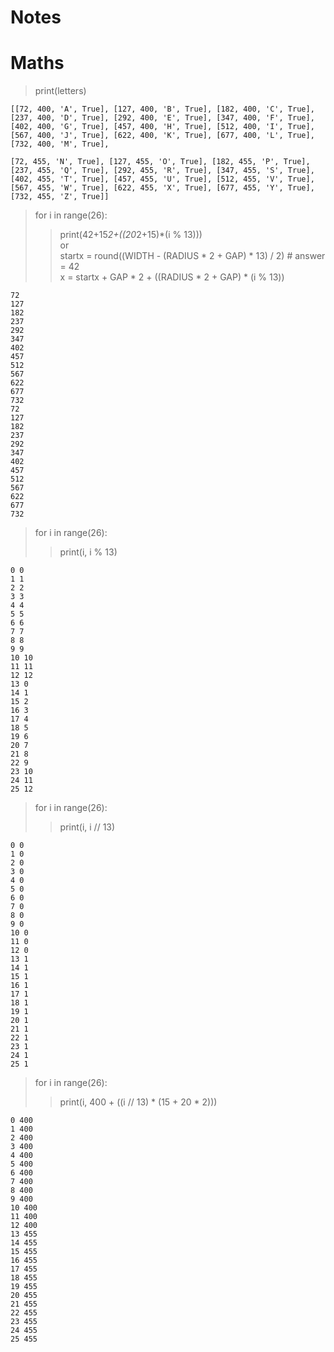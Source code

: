 # Notes

# Maths
>print(letters)

    [[72, 400, 'A', True], [127, 400, 'B', True], [182, 400, 'C', True],   
    [237, 400, 'D', True], [292, 400, 'E', True], [347, 400, 'F', True],  
    [402, 400, 'G', True], [457, 400, 'H', True], [512, 400, 'I', True],  
    [567, 400, 'J', True], [622, 400, 'K', True], [677, 400, 'L', True],  
    [732, 400, 'M', True], 

    [72, 455, 'N', True], [127, 455, 'O', True], [182, 455, 'P', True],  
    [237, 455, 'Q', True], [292, 455, 'R', True], [347, 455, 'S', True],  
    [402, 455, 'T', True], [457, 455, 'U', True], [512, 455, 'V', True],  
    [567, 455, 'W', True], [622, 455, 'X', True], [677, 455, 'Y', True],  
    [732, 455, 'Z', True]]

>for i in range(26):  
>>print(42+15*2+((20*2+15)*(i % 13)))  
or  
>startx = round((WIDTH - (RADIUS * 2 + GAP) * 13) / 2)  # answer = 42  
x = startx + GAP * 2 + ((RADIUS * 2 + GAP) * (i % 13))

    72
    127
    182
    237
    292
    347
    402
    457
    512
    567
    622
    677
    732
    72
    127
    182
    237
    292
    347
    402
    457
    512
    567
    622
    677
    732

>for i in range(26):  
>>print(i, i % 13)
    
    0 0
    1 1
    2 2
    3 3
    4 4
    5 5
    6 6
    7 7
    8 8
    9 9
    10 10
    11 11
    12 12
    13 0
    14 1
    15 2
    16 3
    17 4
    18 5
    19 6
    20 7
    21 8
    22 9
    23 10
    24 11
    25 12

>for i in range(26):  
>>print(i, i // 13)

    0 0
    1 0
    2 0
    3 0
    4 0
    5 0
    6 0
    7 0
    8 0
    9 0
    10 0
    11 0
    12 0
    13 1
    14 1
    15 1
    16 1
    17 1
    18 1
    19 1
    20 1
    21 1
    22 1
    23 1
    24 1
    25 1

>for i in range(26):
>>print(i, 400 + ((i // 13) * (15 + 20 * 2)))

    0 400
    1 400
    2 400
    3 400
    4 400
    5 400
    6 400
    7 400
    8 400
    9 400
    10 400
    11 400
    12 400
    13 455
    14 455
    15 455
    16 455
    17 455
    18 455
    19 455
    20 455
    21 455
    22 455
    23 455
    24 455
    25 455
